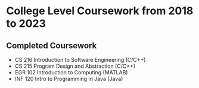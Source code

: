 # College Level Coursework from 2018 to 2023

## Completed Coursework
- CS 216 Introduction to Software Engineering (C/C++)
- CS 215 Program Design and Abstraction (C/C++)
- EGR 102 Introduction to Computing (MATLAB)
- INF 120 Intro to Programming in Java (Java)
